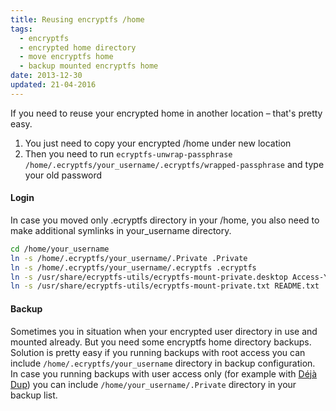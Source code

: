 ```yaml
---
title: Reusing encryptfs /home
tags:
  - encryptfs
  - encrypted home directory
  - move encryptfs home
  - backup mounted encryptfs home
date: 2013-12-30
updated: 21-04-2016
---
```


If you need to reuse your encrypted home in another location – that's pretty easy.

1. You just need to copy your encrypted /home under new location
2. Then you need to run `ecryptfs-unwrap-passphrase /home/.ecryptfs/your_username/.ecryptfs/wrapped-passphrase` and type your old password<!--more-->

#### Login
In case you moved only .ecryptfs directory in your /home, you also need to make additional symlinks in your_username directory.

```bash
cd /home/your_username
ln -s /home/.ecryptfs/your_username/.Private .Private
ln -s /home/.ecryptfs/your_username/.ecryptfs .ecryptfs
ln -s /usr/share/ecryptfs-utils/ecryptfs-mount-private.desktop Access-Your-private-Data.desktop
ln -s /usr/share/ecryptfs-utils/ecryptfs-mount-private.txt README.txt
```

#### Backup
Sometimes you in situation when your encrypted user directory in use and mounted already. But you need some encryptfs home directory backups.  
Solution is pretty easy if you running backups with root access you can include `/home/.ecryptfs/your_username` directory in backup configuration.  
In case you running backups with user access only (for example with [Déjà Dup](http://www.howtogeek.com/108869/how-to-back-up-ubuntu-the-easy-way-with-dj-dup/)) you can include `/home/your_username/.Private` directory in your backup list.


